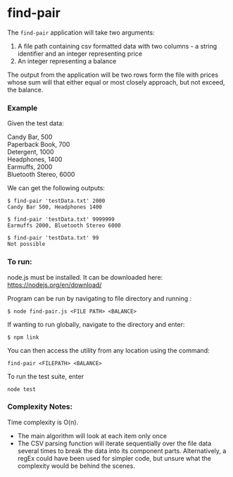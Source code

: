 # find-pair

The ```find-pair``` application will take two arguments:
1.  A file path containing csv formatted data with two columns - a string identifier and an integer representing price
2.  An integer representing a balance

The output from the application will be two rows form the file with prices whose sum will that either equal or most closely approach, but not exceed, the balance.

### Example
Given the test data:

Candy Bar, 500  
Paperback	Book,	700   
Detergent, 	1000  
Headphones,	1400   
Earmuffs, 2000   
Bluetooth	Stereo,	6000 

We can get the following outputs:

```
$ find-pair 'testData.txt' 2000
Candy Bar 500, Headphones 1400

$ find-pair 'testData.txt' 9999999
Earmuffs 2000, Bluetooth Stereo 6000

$ find-pair 'testData.txt' 99
Not possible
```

### To run: 
node.js must be installed. It can be downloaded here: https://nodejs.org/en/download/

Program can be run by navigating to file directory and running :
```
$ node find-pair.js <FILE PATH> <BALANCE>
```

If wanting to run globally, navigate to the directory and enter:
```
$ npm link
```
You can then access the utility from any location using the command:
```
find-pair <FILEPATH> <BALANCE>
```

To run the test suite, enter 
```
node test
```


### Complexity Notes: 

Time complexity is O(n). 
- The main algorithm will look at each item only once
- The CSV parsing function will iterate sequentially over the file data several times to break the data into its component parts. Alternatively, a regEx could have been used for simpler code, but unsure what the complexity would be behind the scenes. 
